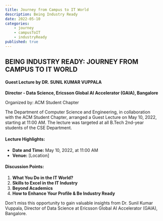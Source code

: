 ```yaml
---
title: Journey from Campus to IT World
description: Being Industry Ready 
date: 2022-05-10 
categories:
    - journey
    - campusToIT
    - industryReady
published: true
---
```


## BEING INDUSTRY READY: JOURNEY FROM CAMPUS TO IT WORLD

#### Guest Lecture by DR. SUNIL KUMAR VUPPALA

**Director - Data Science, Ericsson Global AI Accelerator (GAIA), Bangalore**

Organized by: ACM Student Chapter

The Department of Computer Science and Engineering, in collaboration with the ACM Student Chapter, arranged a Guest Lecture on May 10, 2022, starting at 11:00 AM. The lecture was targeted at all B.Tech 2nd-year students of the CSE Department.

#### Lecture Highlights:

- **Date and Time:** May 10, 2022, at 11:00 AM
- **Venue:** [Location]
  
#### Discussion Points:

1. **What You Do in the IT World?**
2. **Skills to Excel in the IT Industry**
3. **Beyond Academics**
4. **How to Enhance Your Profile & Be Industry Ready**

Don't miss this opportunity to gain valuable insights from Dr. Sunil Kumar Vuppala, Director of Data Science at Ericsson Global AI Accelerator (GAIA), Bangalore.


